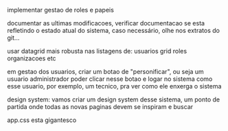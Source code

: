 
implementar gestao de roles e papeis

documentar as ultimas modificacoes, verificar documentacao se esta refletindo o estado atual do sistema, caso necessário, olhe nos extratos do git...

usar datagrid mais robusta nas listagens de:
usuarios
grid
roles
organizacoes etc

em gestao dos usuarios, criar um botao de "personificar", ou seja um usuario administrador poder clicar nesse botao e logar no sistema como esse usuario, por exemplo, um tecnico, pra ver como ele enxerga o sistema

design system:
vamos criar um design system desse sistema, um ponto de partida onde todas as novas paginas devem se inspiram e buscar 

app.css esta gigantesco

